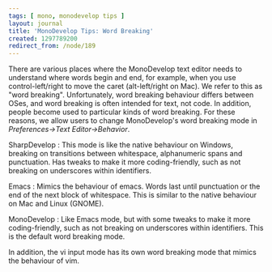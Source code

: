 ```yaml
---
tags: [ mono, monodevelop tips ]
layout: journal
title: 'MonoDevelop Tips: Word Breaking'
created: 1297789200
redirect_from: /node/189
---
```

There are various places where the MonoDevelop text editor needs to understand
where words begin and end, for example, when you use control-left/right to move
the caret (alt-left/right on Mac). We refer to this as "word breaking".
Unfortunately, word breaking behaviour differs between OSes, and word breaking
is often intended for text, not code. In addition, people become used to
particular kinds of word breaking. For these reasons, we allow users to change
MonoDevelop's word breaking mode in _Preferences->Text
Editor->Behavior_.<!--break-->

SharpDevelop
: This mode is like the native behaviour on Windows, breaking on transitions
  between whitespace, alphanumeric spans and punctuation. Has tweaks to make
  it more coding-friendly, such as not breaking on underscores within identifiers.

Emacs
: Mimics the behaviour of emacs. Words last until punctuation or the end of the
  next block of whitespace. This is similar to the native behaviour on Mac and
  Linux (GNOME).

MonoDevelop
: Like Emacs mode, but with some tweaks to make it more coding-friendly, such
  as not breaking on underscores within identifiers. This is the default word
  breaking mode.

In addition, the vi input mode has its own word breaking mode that mimics the behaviour of vim.
